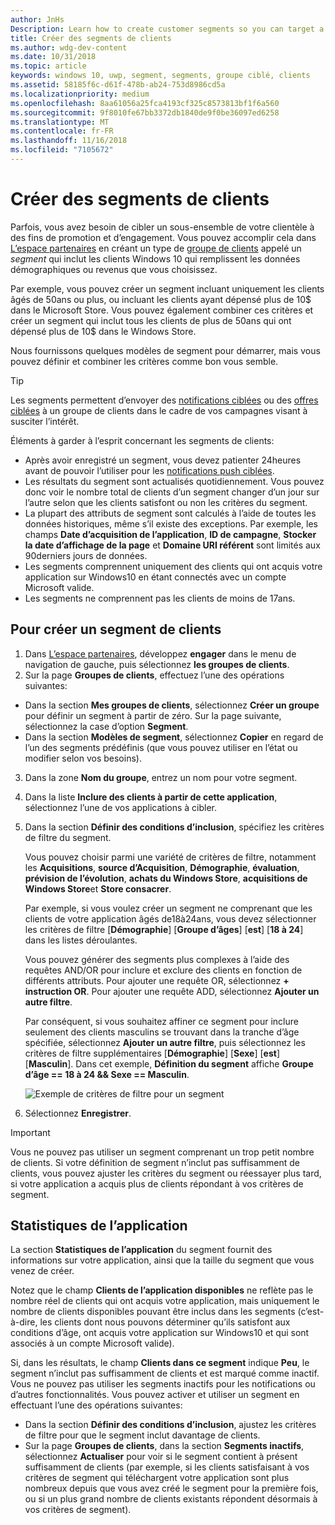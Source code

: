 ```yaml
---
author: JnHs
Description: Learn how to create customer segments so you can target a subset of your customer base for promotional or engagement purposes.
title: Créer des segments de clients
ms.author: wdg-dev-content
ms.date: 10/31/2018
ms.topic: article
keywords: windows 10, uwp, segment, segments, groupe ciblé, clients
ms.assetid: 58185f6c-d61f-478b-ab24-753d8986cd5a
ms.localizationpriority: medium
ms.openlocfilehash: 8aa61056a25fca4193cf325c8573813bf1f6a560
ms.sourcegitcommit: 9f8010fe67bb3372db1840de9f0be36097ed6258
ms.translationtype: MT
ms.contentlocale: fr-FR
ms.lasthandoff: 11/16/2018
ms.locfileid: "7105672"
---
```

# <a name="create-customer-segments"></a>Créer des segments de clients

Parfois, vous avez besoin de cibler un sous-ensemble de votre clientèle à des fins de promotion et d’engagement. Vous pouvez accomplir cela dans [L’espace partenaires](https://partner.microsoft.com/dashboard) en créant un type de [groupe de clients](create-customer-groups.md) appelé un *segment* qui inclut les clients Windows 10 qui remplissent les données démographiques ou revenus que vous choisissez.

Par exemple, vous pouvez créer un segment incluant uniquement les clients âgés de 50ans ou plus, ou incluant les clients ayant dépensé plus de 10$ dans le Microsoft Store. Vous pouvez également combiner ces critères et créer un segment qui inclut tous les clients de plus de 50ans qui ont dépensé plus de 10$ dans le Windows Store. 

Nous fournissons quelques modèles de segment pour démarrer, mais vous pouvez définir et combiner les critères comme bon vous semble.

> [!TIP]
> Les segments permettent d’envoyer des [notifications ciblées](send-push-notifications-to-your-apps-customers.md) ou des [offres ciblées](use-targeted-offers-to-maximize-engagement-and-conversions.md) à un groupe de clients dans le cadre de vos campagnes visant à susciter l’intérêt.

Éléments à garder à l’esprit concernant les segments de clients:
- Après avoir enregistré un segment, vous devez patienter 24heures avant de pouvoir l’utiliser pour les [notifications push ciblées](send-push-notifications-to-your-apps-customers.md).
- Les résultats du segment sont actualisés quotidiennement. Vous pouvez donc voir le nombre total de clients d’un segment changer d’un jour sur l’autre selon que les clients satisfont ou non les critères du segment.
- La plupart des attributs de segment sont calculés à l’aide de toutes les données historiques, même s’il existe des exceptions. Par exemple, les champs **Date d’acquisition de l’application**, **ID de campagne**, **Stocker la date d’affichage de la page** et **Domaine URI référent** sont limités aux 90derniers jours de données.
- Les segments comprennent uniquement des clients qui ont acquis votre application sur Windows10 en étant connectés avec un compte Microsoft valide. 
- Les segments ne comprennent pas les clients de moins de 17ans.

## <a name="to-create-a-customer-segment"></a>Pour créer un segment de clients

1.  Dans [L’espace partenaires](https://partner.microsoft.com/dashboard), développez **engager** dans le menu de navigation de gauche, puis sélectionnez **les groupes de clients**.
2.  Sur la page **Groupes de clients**, effectuez l’une des opérations suivantes:
 - Dans la section **Mes groupes de clients**, sélectionnez **Créer un groupe** pour définir un segment à partir de zéro. Sur la page suivante, sélectionnez la case d’option **Segment**.
 - Dans la section **Modèles de segment**, sélectionnez **Copier** en regard de l’un des segments prédéfinis (que vous pouvez utiliser en l’état ou modifier selon vos besoins).
3.  Dans la zone **Nom du groupe**, entrez un nom pour votre segment.
4.  Dans la liste **Inclure des clients à partir de cette application**, sélectionnez l’une de vos applications à cibler.
5.  Dans la section **Définir des conditions d’inclusion**, spécifiez les critères de filtre du segment.

    Vous pouvez choisir parmi une variété de critères de filtre, notamment les **Acquisitions**, **source d’Acquisition**, **Démographie**, **évaluation**, **prévision de l’évolution**, **achats du Windows Store**, **acquisitions de Windows Store**et **Store consacrer**.

    Par exemple, si vous voulez créer un segment ne comprenant que les clients de votre application âgés de18à24ans, vous devez sélectionner les critères de filtre [**Démographie**] [**Groupe d’âges**] [**est**] [**18 à 24**] dans les listes déroulantes.

    Vous pouvez générer des segments plus complexes à l’aide des requêtes AND/OR pour inclure et exclure des clients en fonction de différents attributs. Pour ajouter une requête OR, sélectionnez **+ instruction OR**. Pour ajouter une requête ADD, sélectionnez **Ajouter un autre filtre**.

    Par conséquent, si vous souhaitez affiner ce segment pour inclure seulement des clients masculins se trouvant dans la tranche d’âge spécifiée, sélectionnez **Ajouter un autre filtre**, puis sélectionnez les critères de filtre supplémentaires [**Démographie**] [**Sexe**] [**est**] [**Masculin**]. Dans cet exemple, **Définition du segment** affiche **Groupe d’âge == 18 à 24 &amp;&amp; Sexe == Masculin**.

    ![Exemple de critères de filtre pour un segment](images/create-segment-inclusions.png)
6. Sélectionnez **Enregistrer**.

> [!IMPORTANT]
> Vous ne pouvez pas utiliser un segment comprenant un trop petit nombre de clients. Si votre définition de segment n’inclut pas suffisamment de clients, vous pouvez ajuster les critères du segment ou réessayer plus tard, si votre application a acquis plus de clients répondant à vos critères de segment.


## <a name="app-statistics"></a>Statistiques de l’application

La section **Statistiques de l’application** du segment fournit des informations sur votre application, ainsi que la taille du segment que vous venez de créer.

Notez que le champ **Clients de l’application disponibles** ne reflète pas le nombre réel de clients qui ont acquis votre application, mais uniquement le nombre de clients disponibles pouvant être inclus dans les segments (c’est-à-dire, les clients dont nous pouvons déterminer qu’ils satisfont aux conditions d’âge, ont acquis votre application sur Windows10 et qui sont associés à un compte Microsoft valide).

Si, dans les résultats, le champ **Clients dans ce segment** indique **Peu**, le segment n’inclut pas suffisamment de clients et est marqué comme inactif. Vous ne pouvez pas utiliser les segments inactifs pour les notifications ou d’autres fonctionnalités. Vous pouvez activer et utiliser un segment en effectuant l’une des opérations suivantes:

- Dans la section **Définir des conditions d’inclusion**, ajustez les critères de filtre pour que le segment inclut davantage de clients.
- Sur la page **Groupes de clients**, dans la section **Segments inactifs**, sélectionnez **Actualiser** pour voir si le segment contient à présent suffisamment de clients (par exemple, si les clients satisfaisant à vos critères de segment qui téléchargent votre application sont plus nombreux depuis que vous avez créé le segment pour la première fois, ou si un plus grand nombre de clients existants répondent désormais à vos critères de segment).
